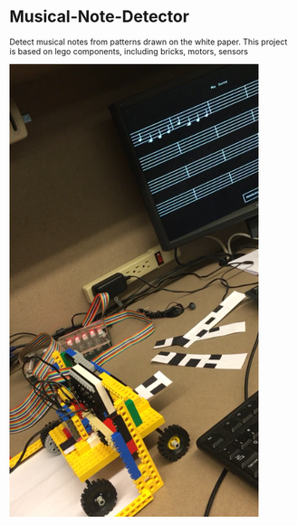 # Musical-Note-Detector
Detect musical notes from patterns drawn on the white paper. This project is based on lego components, including bricks, motors, sensors

<img src="demo.png" align="center" height="800" width="440">
